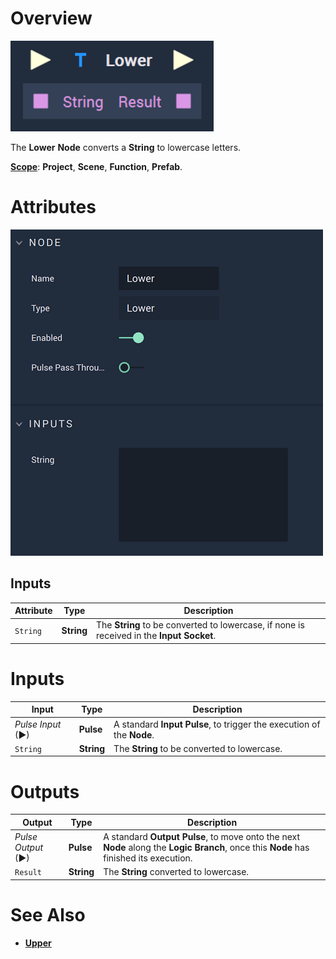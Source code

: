 # Overview

![The Lower Node.](../../.gitbook/assets/lowerupdatedimage.png)

The **Lower** **Node** converts a **String** to lowercase letters.

[**Scope**](../overview.md#scopes): **Project**, **Scene**, **Function**, **Prefab**.

# Attributes

![The Lower Node Attributes.](../../.gitbook/assets/lowerattributes.png)

## Inputs

|Attribute|Type|Description|
|---|---|---|
| `String` | **String** | The **String** to be converted to lowercase, if none is received in the **Input Socket**.|

# Inputs

|Input|Type|Description|
|---|---|---|
|*Pulse Input* (►)|**Pulse**|A standard **Input Pulse**, to trigger the execution of the **Node**.|
| `String` | **String** | The **String** to be converted to lowercase. |

# Outputs

|Output|Type|Description|
|---|---|---|
|*Pulse Output* (►)|**Pulse**|A standard **Output Pulse**, to move onto the next **Node** along the **Logic Branch**, once this **Node** has finished its execution.|
| `Result` | **String** | The **String** converted to lowercase. |


# See Also

* [**Upper**](upper.md)

